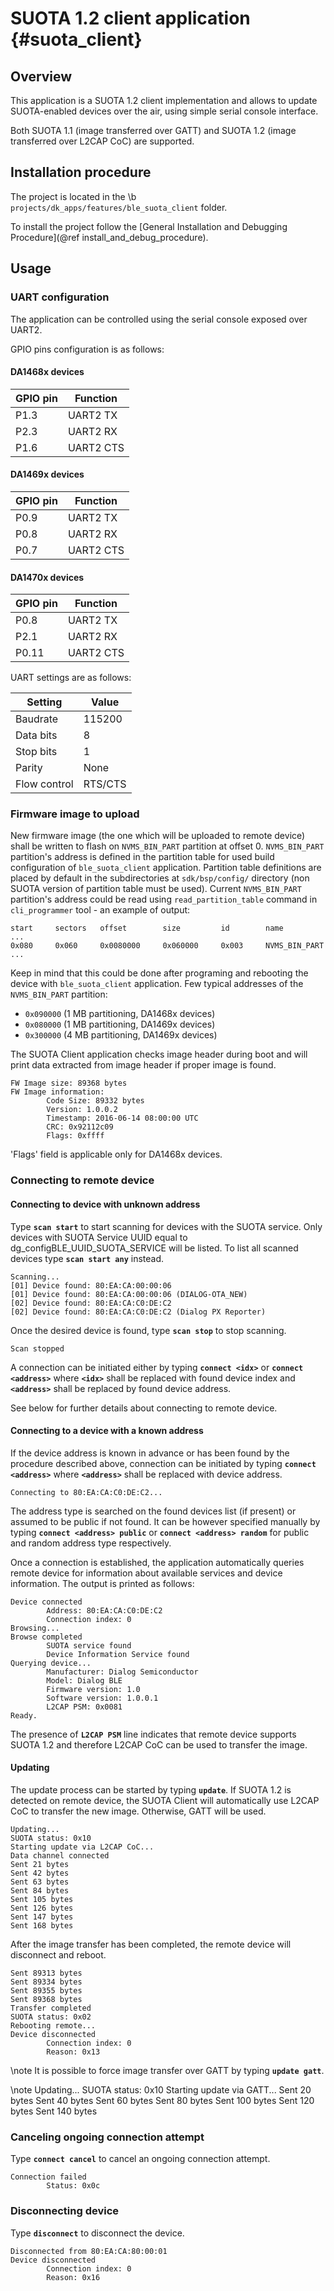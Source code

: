 SUOTA 1.2 client application {#suota_client}
============================================

## Overview

This application is a SUOTA 1.2 client implementation and allows to update SUOTA-enabled devices
over the air, using simple serial console interface.

Both SUOTA 1.1 (image transferred over GATT) and SUOTA 1.2 (image transferred over L2CAP CoC) are
supported.

## Installation procedure

The project is located in the \b `projects/dk_apps/features/ble_suota_client` folder.

To install the project follow the [General Installation and Debugging Procedure](@ref install_and_debug_procedure).

## Usage

### UART configuration

The application can be controlled using the serial console exposed over UART2.

GPIO pins configuration is as follows:

#### DA1468x devices

GPIO pin | Function
---------|----------
P1.3     | UART2 TX
P2.3     | UART2 RX
P1.6     | UART2 CTS

#### DA1469x devices

GPIO pin | Function
---------|----------
P0.9     | UART2 TX
P0.8     | UART2 RX
P0.7     | UART2 CTS

#### DA1470x devices

GPIO pin | Function
---------|----------
P0.8     | UART2 TX
P2.1     | UART2 RX
P0.11    | UART2 CTS

UART settings are as follows:

Setting      | Value
-------------|--------
Baudrate     | 115200
Data bits    | 8
Stop bits    | 1
Parity       | None
Flow control | RTS/CTS

### Firmware image to upload

New firmware image (the one which will be uploaded to remote device) shall be written to flash on
`NVMS_BIN_PART` partition at offset 0. `NVMS_BIN_PART` partition's address is defined in the
partition table for used build configuration of `ble_suota_client` application. Partition table
definitions are placed by default in the subdirectories at `sdk/bsp/config/` directory (non SUOTA
version of partition table must be used). Current `NVMS_BIN_PART` partition's address could be read
using `read_partition_table` command in `cli_programmer` tool - an example of output:

    start     sectors   offset        size         id        name
    ...
    0x080     0x060     0x0080000     0x060000     0x003     NVMS_BIN_PART
    ...

Keep in mind that this could be done after programing and rebooting the device with
`ble_suota_client` application. Few typical addresses of the `NVMS_BIN_PART` partition:
- `0x090000` (1 MB partitioning, DA1468x devices)
- `0x080000` (1 MB partitioning, DA1469x devices)
- `0x300000` (4 MB partitioning, DA1469x devices)


The SUOTA Client application checks image header during boot and will print data extracted from
image header if proper image is found.

    FW Image size: 89368 bytes
    FW Image information:
            Code Size: 89332 bytes
            Version: 1.0.0.2
            Timestamp: 2016-06-14 08:00:00 UTC
            CRC: 0x92112c09
            Flags: 0xffff

'Flags' field is applicable only for DA1468x devices.

### Connecting to remote device

#### Connecting to device with unknown address

Type <b>`scan start`</b> to start scanning for devices with the SUOTA service. Only devices with
SUOTA Service UUID equal to dg_configBLE_UUID_SUOTA_SERVICE will be listed. To list all scanned 
devices type <b>`scan start any`</b> instead.

    Scanning...
    [01] Device found: 80:EA:CA:00:00:06
    [01] Device found: 80:EA:CA:00:00:06 (DIALOG-OTA_NEW)
    [02] Device found: 80:EA:CA:C0:DE:C2
    [02] Device found: 80:EA:CA:C0:DE:C2 (Dialog PX Reporter)

Once the desired device is found, type <b>`scan stop`</b> to stop scanning.

    Scan stopped

A connection can be initiated either by typing <b>`connect <idx>`</b> or <b>`connect <address>`</b>
where <b>`<idx>`</b> shall be replaced with found device index and <b>`<address>`</b> shall be
replaced by found device address.

See below for further details about connecting to remote device.

#### Connecting to a device with a known address

If the device address is known in advance or has been found by the procedure described above,
connection can be initiated by typing <b>`connect <address>`</b> where <b>`<address>`</b> shall be
replaced with device address.

    Connecting to 80:EA:CA:C0:DE:C2...

The address type is searched on the found devices list (if present) or assumed to be public if not
found. It can be however specified manually by typing <b>`connect <address> public`</b> or
<b>`connect <address> random`</b> for public and random address type respectively.

Once a connection is established, the application automatically queries remote device for
information about available services and device information. The output is printed as follows:

    Device connected
            Address: 80:EA:CA:C0:DE:C2
            Connection index: 0
    Browsing...
    Browse completed
            SUOTA service found
            Device Information Service found
    Querying device...
            Manufacturer: Dialog Semiconductor
            Model: Dialog BLE
            Firmware version: 1.0
            Software version: 1.0.0.1
            L2CAP PSM: 0x0081
    Ready.

The presence of <b>`L2CAP PSM`</b> line indicates that remote device supports SUOTA 1.2 and
therefore L2CAP CoC can be used to transfer the image.

#### Updating

The update process can be started by typing <b>`update`</b>. If SUOTA 1.2 is detected on remote
device, the SUOTA Client will automatically use L2CAP CoC to transfer the new image. Otherwise,
GATT will be used.

    Updating...
    SUOTA status: 0x10
    Starting update via L2CAP CoC...
    Data channel connected
    Sent 21 bytes
    Sent 42 bytes
    Sent 63 bytes
    Sent 84 bytes
    Sent 105 bytes
    Sent 126 bytes
    Sent 147 bytes
    Sent 168 bytes

After the image transfer has been completed, the remote device will disconnect and reboot.

    Sent 89313 bytes
    Sent 89334 bytes
    Sent 89355 bytes
    Sent 89368 bytes
    Transfer completed
    SUOTA status: 0x02
    Rebooting remote...
    Device disconnected
            Connection index: 0
            Reason: 0x13

\note
It is possible to force image transfer over GATT by typing <b>`update gatt`</b>.

\note
    Updating...
    SUOTA status: 0x10
    Starting update via GATT...
    Sent 20 bytes
    Sent 40 bytes
    Sent 60 bytes
    Sent 80 bytes
    Sent 100 bytes
    Sent 120 bytes
    Sent 140 bytes

### Canceling ongoing connection attempt

Type <b>`connect cancel`</b> to cancel an ongoing connection attempt.

~~~
Connection failed
        Status: 0x0c
~~~

### Disconnecting device

Type <b>`disconnect`</b> to disconnect the device.

~~~
Disconnected from 80:EA:CA:80:00:01
Device disconnected
        Connection index: 0
        Reason: 0x16
~~~
